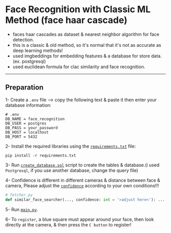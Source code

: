 # Face Recognition with Classic ML Method (face haar cascade)
* faces haar cascades as dataset & nearest neighbor algorithm for face detection.
* this is a classic & old method, so it's normal that it's not as accurate as deep learning methods!
* used imgbeddings for embedding features & a database for store data.(ex. postgresql)
* used euclidean formula for clac similarity and face recognition.
-----
## Preparation
1- Create a `.env` file --> copy the following text & paste it then enter your database information:
```.env
# .env
DB_NAME = face_recognition
DB_USER = postgres
DB_PASS = your_password
DB_HOST = localhost
DB_PORT = 5432
```

2- Install the required libraries using the [`requirements.txt`] file:
```console
pip install -r requirements.txt
```

3- Run [`create_database.sql`] script to create the tables & database.(i used `Postgresql`, if you use another database, change the query file)

4- Confidence is different in different cameras & distance between face & camera, Please adjust the [`confidence`] according to your own conditions!!!
```python
# fetcher.py
def similar_face_searcher(..., confidence: int = '>adjust here<'): ...
```

5- Run [`main.py`].

6- To `register`, a blue square must appear around your face, then look directly at the camera, & then press the `C button` to register!

[`requirements.txt`]: https://github.com/pksenpai/face_recognition_with_haar_cascade/blob/main/requirements.txt
[`create_database.sql`]: https://github.com/pksenpai/face_recognition_with_haar_cascade/blob/4780338ef35f0ee2907dff4cd6ef815309a0cf71/fetcher.py#L37
[`confidence`]: https://github.com/pksenpai/face_recognition_with_haar_cascade/blob/main/create_database.sql
[`main.py`]: https://github.com/pksenpai/face_recognition_with_haar_cascade/blob/main/main.py
